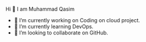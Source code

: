 Hi 👋 I am Muhammad Qasim

- 🔭 I’m currently working on Coding on cloud project.
- 🌱 I’m currently learning DevOps.
- 👯 I’m looking to collaborate on GitHub.


